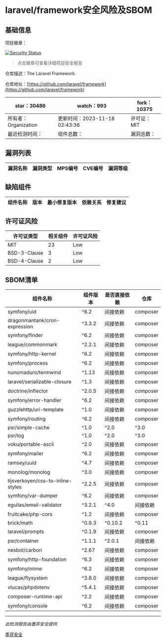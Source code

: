 # laravel/framework安全风险及SBOM

## 基础信息

项目徽章：

[![Security Status](https://www.murphysec.com/platform3/v31/badge/1725588364211474432.svg)](https://www.murphysec.com/console/report/1694415317542723584/1725588364211474432)

> 点击徽章可查看详细项目安全报告

仓库描述：The Laravel Framework.

仓库地址：[https://github.com/laravel/framework](https://github.com/laravel/framework)

| star：30486 | watch：993 | fork：10375 |
| ----------- | -------------- | ------------ |
| 所有者：Organization | 更新时间：2023-11-18 02:43:36 | 许可证：MIT |
| 最近检测时间： | 组件总数： | 漏洞总数： |




## 漏洞列表

| 漏洞名称 | 漏洞类型 | MPS编号 | CVE编号 | 漏洞等级 |
| ------- | ------ | ------- | ------ | ----- |





## 缺陷组件

| 组件名称 | 版本 | 最小修复版本 | 依赖关系 | 修复建议 |
| -------- | ---- | ------------ | -------- | -------- |





## 许可证风险

| 许可证类型 | 相关组件 | 许可证风险 |
| ---------- | -------- | ---------- |
|MIT|23|Low|
|BSD-3-Clause|3|Low|
|BSD-4-Clause|2|Low|




## SBOM清单

| 组件名称 | 组件版本 | 是否直接依赖 | 仓库 |
| -------- | -------- | ------------ | ---- |
|symfony/uid|^6.2|间接依赖|composer|
|dragonmantank/cron-expression|^3.3.2|间接依赖|composer|
|symfony/finder|^6.2|间接依赖|composer|
|league/commonmark|^2.2.1|间接依赖|composer|
|symfony/http-kernel|^6.2|间接依赖|composer|
|symfony/process|^6.2|间接依赖|composer|
|nunomaduro/termwind|^1.13|间接依赖|composer|
|laravel/serializable-closure|^1.3|间接依赖|composer|
|doctrine/inflector|^2.0.5|间接依赖|composer|
|symfony/error-handler|^6.2|间接依赖|composer|
|guzzlehttp/uri-template|^1.0|间接依赖|composer|
|symfony/routing|^6.2|间接依赖|composer|
|psr/simple-cache|^1.0|^2.0|^3.0|间接依赖|composer|
|psr/log|^1.0|^2.0|^3.0|间接依赖|composer|
|voku/portable-ascii|^2.0|间接依赖|composer|
|symfony/mailer|^6.2|间接依赖|composer|
|ramsey/uuid|^4.7|间接依赖|composer|
|monolog/monolog|^3.0|间接依赖|composer|
|tijsverkoyen/css-to-inline-styles|^2.2.5|间接依赖|composer|
|symfony/var-dumper|^6.2|间接依赖|composer|
|egulias/email-validator|^3.2.1|^4.0|间接依赖|composer|
|fruitcake/php-cors|^1.2|间接依赖|composer|
|brick/math|^0.9.3|^0.10.2|^0.11|间接依赖|composer|
|laravel/prompts|^0.1.9|间接依赖|composer|
|psr/container|^1.1.1|^2.0.1|间接依赖|composer|
|nesbot/carbon|^2.67|间接依赖|composer|
|symfony/http-foundation|^6.3|间接依赖|composer|
|symfony/mime|^6.2|间接依赖|composer|
|league/flysystem|^3.8.0|间接依赖|composer|
|vlucas/phpdotenv|^5.4.1|间接依赖|composer|
|composer-runtime-api|^2.2|间接依赖|composer|
|symfony/console|^6.2|间接依赖|composer|


------

*此检测报告由墨菲安全提供*

[墨菲安全](www.murphysec.com)